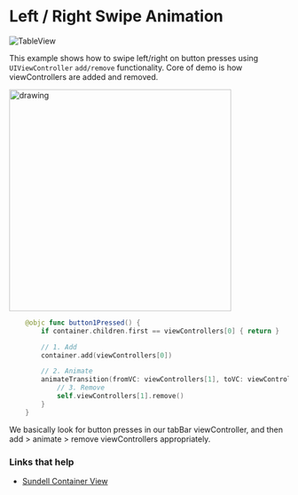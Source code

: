 # Left / Right Swipe Animation

![TableView](https://github.com/jrasmusson/ios-starter-kit/blob/master/animations/LeftRightSwipe1/images/demo.gif)

This example shows how to swipe left/right on button presses using `UIViewController` `add/remove` functionality. Core of demo is how viewControllers are added and removed.

<img src="https://github.com/jrasmusson/ios-starter-kit/blob/master/animations/LeftRightSwipe1/images/demo.png" alt="drawing" width="400"/>

```swift
    @objc func button1Pressed() {
        if container.children.first == viewControllers[0] { return }

        // 1. Add
        container.add(viewControllers[0])

        // 2. Animate
        animateTransition(fromVC: viewControllers[1], toVC: viewControllers[0]) {success in
            // 3. Remove
            self.viewControllers[1].remove()
        }
    }
```

We basically look for button presses in our tabBar viewController, and then add > animate > remove viewControllers appropriately.


### Links that help
* [Sundell Container View](https://www.swiftbysundell.com/articles/custom-container-view-controllers-in-swift/)
